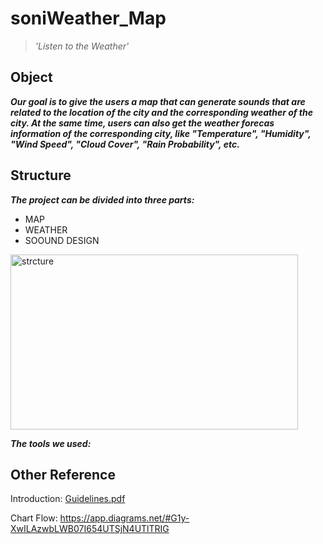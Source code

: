 # soniWeather_Map
> *'Listen to the Weather'*

## Object
***Our goal is to give the users a map that can generate sounds that are related to the location of the city and the corresponding weather of the city. At the same time, users can also get the weather forecas information of the corresponding city, like "Temperature", "Humidity", "Wind Speed", "Cloud Cover", "Rain Probability", etc.***

## Structure
***The project can be divided into three parts:***
- MAP
- WEATHER
- SOOUND DESIGN
<img src="https://user-images.githubusercontent.com/55760098/153765913-e76a43ae-9b49-43e8-b35c-25163e0564e1.png" width = "460" height = "280" alt="strcture" align=center />

***The tools we used:***


## Other Reference
Introduction: [Guidelines.pdf](https://github.com/SONG-KUN/soniWeather_Map/files/7771131/Guidelines.pdf)

Chart Flow: https://app.diagrams.net/#G1y-XwILAzwbLWB07I654UTSjN4UTlTRIG
